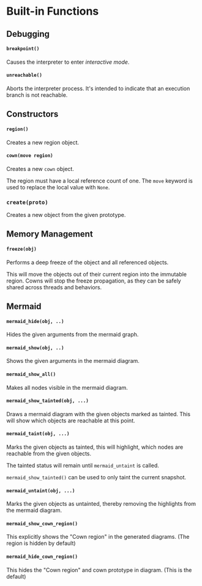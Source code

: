 # Built-in Functions

## Debugging

#### `breakpoint()`

Causes the interpreter to enter *interactive mode*.

#### `unreachable()`

Aborts the interpreter process. It's intended to indicate that an execution branch is not reachable.

## Constructors

#### `region()`

Creates a new region object.

#### `cown(move region)`

Creates a new `cown` object.

The region must have a local reference count of one. The `move` keyword is used to replace the local value with `None`.

### `create(proto)`

Creates a new object from the given prototype.

## Memory Management

#### `freeze(obj)`

Performs a deep freeze of the object and all referenced objects.

This will move the objects out of their current region into the immutable region. Cowns will stop the freeze propagation, as they can be safely shared across threads and behaviors.

## Mermaid

#### `mermaid_hide(obj, ..)`

Hides the given arguments from the mermaid graph. 

#### `mermaid_show(obj, ..)`

Shows the given arguments in the mermaid diagram. 

#### `mermaid_show_all()`

Makes all nodes visible in the mermaid diagram.

#### `mermaid_show_tainted(obj, ...)`

Draws a mermaid diagram with the given objects marked as tainted. This will show which objects are reachable at this point.

#### `mermaid_taint(obj, ...)`

Marks the given objects as tainted, this will highlight, which nodes are reachable from the given objects.

The tainted status will remain until `mermaid_untaint` is called.

`mermaid_show_tainted()` can be used to only taint the current snapshot.

#### `mermaid_untaint(obj, ...)`

Marks the given objects as untainted, thereby removing the highlights from the mermaid diagram.

#### `mermaid_show_cown_region()`

This explicitly shows the "Cown region" in the generated diagrams. (The region is hidden by default)

#### `mermaid_hide_cown_region()`

This hides the "Cown region" and cown prototype in diagram. (This is the default)
